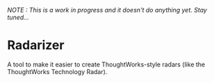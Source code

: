 *NOTE : This is a work in progress and it doesn't do anything yet. Stay tuned...*

# Radarizer

A tool to make it easier to create ThoughtWorks-style radars (like the ThoughtWorks Technology Radar). 
